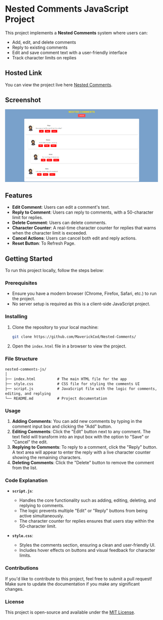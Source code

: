 
# Nested Comments JavaScript Project

This project implements a **Nested Comments** system where users can:
- Add, edit, and delete comments
- Reply to existing comments
- Edit and save comment text with a user-friendly interface
- Track character limits on replies

## Hosted Link
You can view the project live here [Nested Comments](https://nested-comments-flame.vercel.app/).

## Screenshot
![Screenshot Description](screenshots/Nested_Comments.png)

## Features
- **Edit Comment**: Users can edit a comment's text.
- **Reply to Comment**: Users can reply to comments, with a 50-character limit for replies.
- **Delete Comment**: Users can delete comments.
- **Character Counter**: A real-time character counter for replies that warns when the character limit is exceeded.
- **Cancel Actions**: Users can cancel both edit and reply actions.
- **Reset Button**: To Refresh Page.

## Getting Started

To run this project locally, follow the steps below:

### Prerequisites
- Ensure you have a modern browser (Chrome, Firefox, Safari, etc.) to run the project.
- No server setup is required as this is a client-side JavaScript project.

### Installing

1. Clone the repository to your local machine:
    ```bash
    git clone https://github.com/MaverickCod/Nested-Comments/
    ```
2. Open the `index.html` file in a browser to view the project.

### File Structure

```
nested-comments-js/
│
├── index.html          # The main HTML file for the app
├── style.css           # CSS file for styling the comments UI
├── script.js           # JavaScript file with the logic for comments, editing, and replying
└── README.md           # Project documentation
```

### Usage

1. **Adding Comments**: You can add new comments by typing in the comment input box and clicking the "Add" button.
2. **Editing Comments**: Click the "Edit" button next to any comment. The text field will transform into an input box with the option to "Save" or "Cancel" the edit.
3. **Replying to Comments**: To reply to a comment, click the "Reply" button. A text area will appear to enter the reply with a live character counter showing the remaining characters.
4. **Deleting Comments**: Click the "Delete" button to remove the comment from the list.



### Code Explanation

- **`script.js`**:
  - Handles the core functionality such as adding, editing, deleting, and replying to comments.
  - The logic prevents multiple "Edit" or "Reply" buttons from being active simultaneously.
  - The character counter for replies ensures that users stay within the 50-character limit.

- **`style.css`**:
  - Styles the comments section, ensuring a clean and user-friendly UI.
  - Includes hover effects on buttons and visual feedback for character limits.

### Contributions

If you'd like to contribute to this project, feel free to submit a pull request! Make sure to update the documentation if you make any significant changes.

### License

This project is open-source and available under the [MIT License](LICENSE).
